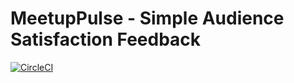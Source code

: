 # MeetupPulse - Simple Audience Satisfaction Feedback

[![CircleCI](https://circleci.com/gh/zkan/meetup-pulse/tree/master.svg?style=svg&circle-token=d08f709f7675f6488d3738fd2b4067b009cc9c63)](https://circleci.com/gh/zkan/meetup-pulse/tree/master)
